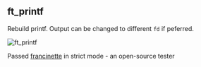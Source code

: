 ## ft_printf

Rebuild printf. Output can be changed to different `fd` if peferred.  

![ft_printf](https://github.com/user-attachments/assets/a4f87361-6212-4c6f-8784-34e4becf27fe)  

Passed [francinette](https://github.com/xicodomingues/francinette) in strict mode - an open-source tester  
